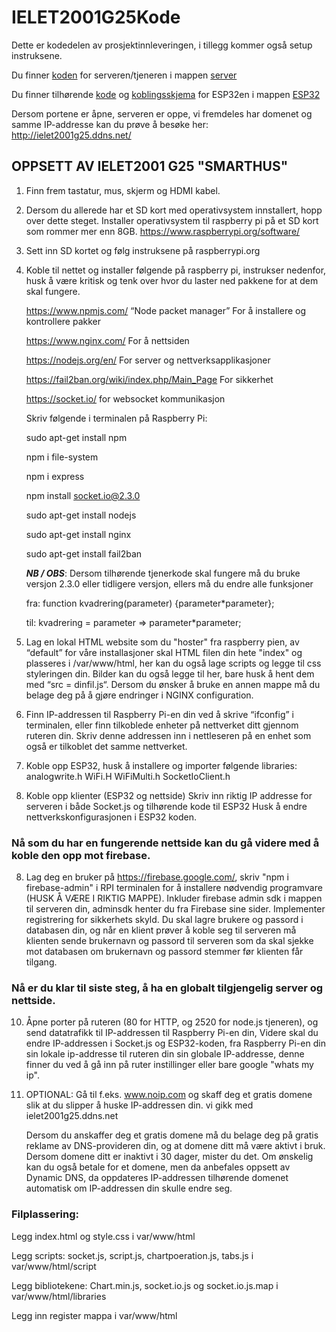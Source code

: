 # IELET2001G25Kode
Dette er kodedelen av prosjektinnleveringen, i tillegg kommer også setup instruksene.

Du finner [koden](server/server_no_encrypt.js) for serveren/tjeneren i mappen [server](server/)

Du finner tilhørende [kode](ESP32/Kode_ESPnr1.ino) og [koblingsskjema](ESP32/Smarthus_koblingsskjema.JPG) for ESP32en i mappen [ESP32](ESP32/)

Dersom portene er åpne, serveren er oppe, vi fremdeles har domenet og samme IP-addresse kan du prøve å besøke her: http://ielet2001g25.ddns.net/


## OPPSETT AV IELET2001 G25 "SMARTHUS"

1. Finn frem tastatur, mus, skjerm og HDMI kabel.

2. Dersom du allerede har et SD kort med operativsystem innstallert, hopp over dette steget.
 	Installer operativsystem til raspberry pi på et SD kort som rommer mer enn 8GB.
	https://www.raspberrypi.org/software/ 


3. Sett inn SD kortet og følg instruksene på raspberrypi.org


4. Koble til nettet og installer følgende på raspberry pi, instrukser nedenfor, husk å være kritisk og tenk over 
	hvor du laster ned pakkene for at dem skal fungere.

	https://www.npmjs.com/ “Node packet manager” 	For å installere og kontrollere pakker
	
	https://www.nginx.com/ 				For å nettsiden
	
	https://nodejs.org/en/ 				For server og nettverksapplikasjoner
	
	https://fail2ban.org/wiki/index.php/Main_Page 	For sikkerhet
	
	https://socket.io/ 				for websocket kommunikasjon

	Skriv følgende i terminalen på Raspberry Pi:
	
	sudo apt-get install npm
	
	npm i file-system 
	
	npm i express
	
	npm install socket.io@2.3.0		
					
	sudo apt-get install nodejs
	
	sudo apt-get install nginx
	
	sudo apt-get install fail2ban
	
	***NB / OBS***: Dersom tilhørende tjenerkode skal fungere må du bruke versjon 2.3.0
	eller tidligere versjon, ellers må du endre alle funksjoner 
						
	fra: 	function kvadrering(parameter) {parameter*parameter};
						
	til: 	kvadrering = parameter => parameter*parameter;



4. Lag en lokal HTML website som du "hoster" fra raspberry pien, av “default” for våre installasjoner skal HTML filen din hete "index" og plasseres i /var/www/html,
	her kan du også lage scripts og legge til css styleringen din. Bilder kan du også legge til her, bare husk å hent dem med “src = dinfil.js“. 
	Dersom du ønsker å bruke en annen mappe må du belage deg på å gjøre endringer i NGINX configuration.

5. Finn IP-addressen til Raspberry Pi-en din ved å skrive “ifconfig” i terminalen, eller finn 
	tilkoblede enheter på nettverket ditt gjennom ruteren din. Skriv denne addressen inn i nettleseren 
	på en enhet som også er tilkoblet det samme nettverket. 


6. Koble opp ESP32, husk å installere og importer følgende libraries:
	analogwrite.h
	WiFi.H
	WiFiMulti.h
	SocketIoClient.h
 

7. Koble opp klienter (ESP32 og nettside)
	Skriv inn riktig IP addresse for serveren i både Socket.js og tilhørende kode til ESP32
	Husk å endre nettverkskonfigurasjonen i ESP32 koden.



### Nå som du har en fungerende nettside kan du gå videre med å koble den opp mot firebase.
 
8. Lag deg en bruker på https://firebase.google.com/, skriv "npm i firebase-admin" i RPI terminalen for å installere nødvendig programvare (HUSK Å VÆRE I RIKTIG MAPPE).
	Inkluder firebase admin sdk i mappen til serveren din, adminsdk henter du fra Firebase sine sider. 
	Implementer registrering for sikkerhets skyld. Du skal lagre brukere og passord i databasen din, 
	 og når en klient prøver å koble seg til serveren må klienten sende brukernavn og passord til serveren
	 som da skal sjekke mot databasen om brukernavn og passord stemmer før klienten får tilgang. 


### Nå er du klar til siste steg, å ha en globalt tilgjengelig server og nettside.

10. Åpne porter på ruteren (80 for HTTP, og 2520 for node.js tjeneren), og send datatrafikk til IP-addressen til Raspberry Pi-en din,
	Videre skal du endre IP-addressen i Socket.js og ESP32-koden, fra Raspberry Pi-en din sin lokale ip-addresse
	til ruteren din sin globale IP-addresse, denne finner du ved å gå inn på ruter instillinger eller bare google "whats my ip".

11. OPTIONAL: Gå til f.eks. www.noip.com og skaff deg et gratis domene slik at du slipper å huske IP-addressen din. 
	vi gikk med ielet2001g25.ddns.net
	
	Dersom du anskaffer deg et gratis domene må du belage deg på gratis reklame av DNS-provideren din, og at domene ditt må være aktivt i bruk. 
	Dersom domene ditt er inaktivt i 30 dager, mister du det. 
	Om ønskelig kan du også betale for et domene, men da anbefales oppsett av Dynamic DNS, da oppdateres IP-addressen tilhørende domenet
 	 automatisk om IP-addressen din skulle endre seg. 
	


### Filplassering:

Legg index.html og style.css i var/www/html

Legg scripts: socket.js, script.js, chartpoeration.js, tabs.js i var/www/html/script

Legg bibliotekene: Chart.min.js, socket.io.js og socket.io.js.map i var/www/html/libraries

Legg inn register mappa i var/www/html

